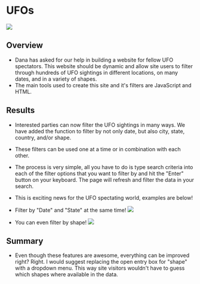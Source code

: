 # UFOs
![](images/alienufo.jpg)

## Overview
- Dana has asked for our help in building a website for fellow UFO spectators. This website should be dynamic and allow site users to filter through hundreds of UFO sightings in different locations, on many dates, and in a variety of shapes.
- The main tools used to create this site and it's filters are JavaScript and HTML.

## Results

- Interested parties can now filter the UFO sightings in many ways. We have added the function to filter by not only date, but also city, state, country, and/or shape.  
- These filters can be used one at a time or in combination with each other.
- The process is very simple, all you have to do is type search criteria into each of the filter options that you want to filter by and hit the "Enter" button on your keyboard. The page will refresh and filter the data in your search.
- This is exciting news for the UFO spectating world, examples are below!

- Filter by "Date" and "State" at the same time!
![](images/kyFilter.png)

- You can even filter by shape!
![](images/fireballFilter.png)

## Summary
- Even though these features are awesome, everything can be improved right? Right. I would suggest replacing the open entry box for "shape" with a dropdown menu. This way site visitors wouldn't have to guess which shapes where available in the data. 